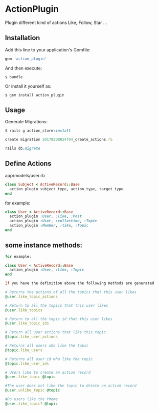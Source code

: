 # ActionPlugin

Plugin different kind of actions Like, Follow, Star ...

## Installation

Add this line to your application's Gemfile:

```ruby
gem 'action_plugin'
```

And then execute:

    $ bundle

Or install it yourself as:

    $ gem install action_plugin

## Usage

Generate Migrations:

```ruby
$ rails g action_store:install
```

```ruby
create migration 20170208024704_create_actions.rb
```

```ruby
rails db:migrate
```

## Define Actions

app/models/user.rb

```ruby
class Subject < ActiveRecord::Base
  action_plugin subject_type, action_type, target_type
end
```


for example:

```ruby
class User < ActiveRecord::Base
  action_plugin :User, :like, :Post
  action_plugin :User, :collection, :Topic
  action_plugin :Member, :like, :Topic
end
```

## some instance methods:

```ruby
for example:

class User < ActiveRecord::Base
  action_plugin :User, :like, :Topic
end

If you have the definition above the following methods are generated

# Returns the actions of all the topics that this user likes
@user.like_topic_actions

# Return to all the topics that this user likes
@user.like_topics

# Return to all the topic id that this user likes
@user.like_topic_ids

# Return all user actions that like this topic
@topic.like_user_actions

# Returns all users who like the topic
@topic.like_users

# Returns all user id who like the topic
@topic.like_user_ids

# Users like to create an action record
@user.like_topic @topic

#The user does not like the topic to delete an action record
@user.unlike_topic @topic

#Do users like the theme
@user.like_topic? @topic

```
